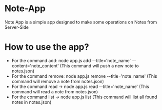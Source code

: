 # Note-App
Note App is a simple app designed to make some operations on Notes from Server-Side

# How to use the app?
- For the command add: node app.js add --title='note_name' --content='note_content' (This command will push a new note to notes.json) 
- For the command remove: node app.js remove --title='note_name' (This command will remove a note from notes.json) 
- For the command read -> node app.js read --title='note_name' (This command will read a note from notes.json)
- For the command list -> node app.js list (This command will list all found notes in notes.json) 


